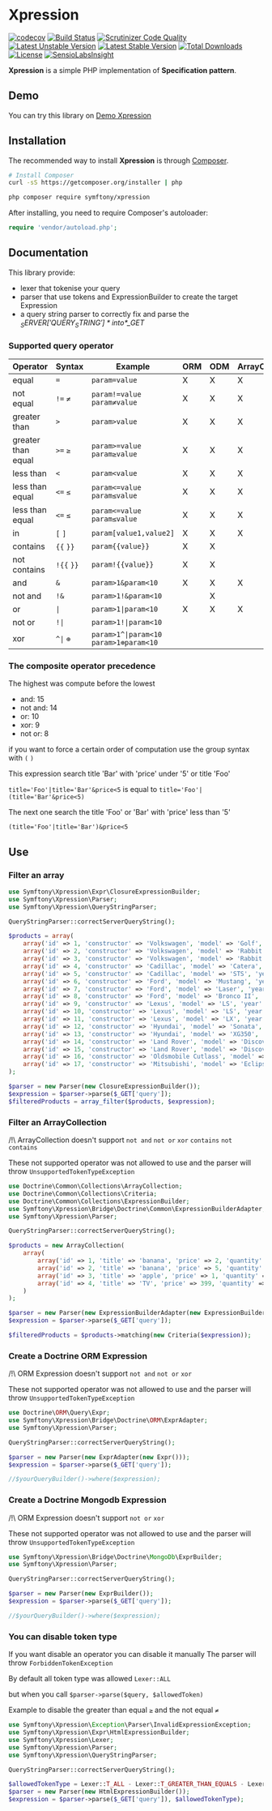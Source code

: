 # Xpression

[![codecov](https://codecov.io/gh/Symftony/Xpression/branch/master/graph/badge.svg)](https://codecov.io/gh/Symftony/Xpression)
[![Build Status](https://travis-ci.org/Symftony/Xpression.svg?branch=master)](https://travis-ci.org/Symftony/Xpression)
[![Scrutinizer Code Quality](https://scrutinizer-ci.com/g/Symftony/Xpression/badges/quality-score.png?b=master)](https://scrutinizer-ci.com/g/Symftony/Xpression/?branch=master)
[![Latest Unstable Version](https://poser.pugx.org/symftony/xpression/v/unstable)](https://packagist.org/packages/symftony/xpression)
[![Latest Stable Version](https://poser.pugx.org/symftony/xpression/v/stable)](https://packagist.org/packages/symftony/xpression)
[![Total Downloads](https://poser.pugx.org/symftony/xpression/downloads)](https://packagist.org/packages/symftony/xpression)
[![License](https://poser.pugx.org/symftony/xpression/license)](https://packagist.org/packages/symftony/xpression)
[![SensioLabsInsight](https://insight.sensiolabs.com/projects/38d47cff-1abb-4083-a537-5794d9a9b281/mini.png)](https://insight.sensiolabs.com/projects/38d47cff-1abb-4083-a537-5794d9a9b281)

**Xpression** is a simple PHP implementation of **Specification pattern**.   

## Demo

You can try this library on [Demo Xpression](http://symftony-xpression.herokuapp.com/)

## Installation

The recommended way to install **Xpression** is through
[Composer](http://getcomposer.org).

```bash
# Install Composer
curl -sS https://getcomposer.org/installer | php
```

```bash
php composer require symftony/xpression
```

After installing, you need to require Composer's autoloader:

```php
require 'vendor/autoload.php';
```

## Documentation

This library provide:

- lexer that tokenise your query
- parser that use tokens and ExpressionBuilder to create the target Expression
- a query string parser to correctly fix and parse the *$_SERVER['QUERY_STRING']* into *$_GET* 

### Supported query operator

Operator | Syntax | Example | ORM | ODM | ArrayCollection | Closure |
-------- | ------ | ------- | --- | --- | --------------- | ------- |
equal | `=` | `param=value` | X | X | X | X |
not equal | `!=` `≠` | `param!=value` `param≠value` | X | X | X | X |
greater than | `>` | `param>value` | X | X | X | X |
greater than equal | `>=` `≥` | `param>=value` `param≥value` | X | X | X | X |
less than | `<` | `param<value` | X | X | X | X |
less than equal | `<=` `≤` | `param<=value` `param≤value` | X | X | X | X |
less than equal | `<=` `≤` | `param<=value` `param≤value` | X | X | X | X |
in | `[` `]` | `param[value1,value2]` | X | X | X | X |
contains | `{{` `}}` | `param{{value}}` | X | X |  | X |
not contains | `!{{` `}}` | `param!{{value}}` | X | X |  | X |
and | `&` | `param>1&param<10` | X | X | X | X |
not and | `!&` | `param>1!&param<10` |  | X |  | X |
or | <code>&#124;</code> | <code>param>1&#124;param<10</code> | X | X | X | X |
not or | <code>!&#124;</code> | <code>param>1!&#124;param<10</code> |  |  |  | X |
xor | <code>^&#124;</code> `⊕` | <code>param>1^&#124;param<10</code> `param>1⊕param<10` |  |  |  | X |

### The composite operator precedence

The highest was compute before the lowest

- and: 15
- not and: 14
- or: 10
- xor: 9
- not or: 8

if you want to force a certain order of computation use the group syntax with `(` `)`

This expression search title 'Bar' with 'price' under '5' or title 'Foo'

`title='Foo'|title='Bar'&price<5` is equal to `title='Foo'|(title='Bar'&price<5)`
 
The next one search the title 'Foo' or 'Bar' with 'price' less than '5'
 
`(title='Foo'|title='Bar')&price<5` 

## Use 

### Filter an array

```php
use Symftony\Xpression\Expr\ClosureExpressionBuilder;
use Symftony\Xpression\Parser;
use Symftony\Xpression\QueryStringParser;

QueryStringParser::correctServerQueryString();

$products = array(
    array('id' => 1, 'constructor' => 'Volkswagen', 'model' => 'Golf', 'year' => 1990, 'price' => 11),
    array('id' => 2, 'constructor' => 'Volkswagen', 'model' => 'Rabbit', 'year' => 2009, 'price' => 7),
    array('id' => 3, 'constructor' => 'Volkswagen', 'model' => 'Rabbit', 'year' => 2006, 'price' => 12),
    array('id' => 4, 'constructor' => 'Cadillac', 'model' => 'Catera', 'year' => 1999, 'price' => 5),
    array('id' => 5, 'constructor' => 'Cadillac', 'model' => 'STS', 'year' => 2006, 'price' => 14),
    array('id' => 6, 'constructor' => 'Ford', 'model' => 'Mustang', 'year' => 1970, 'price' => 4),
    array('id' => 7, 'constructor' => 'Ford', 'model' => 'Laser', 'year' => 1989, 'price' => 2),
    array('id' => 8, 'constructor' => 'Ford', 'model' => 'Bronco II', 'year' => 1990, 'price' => 3),
    array('id' => 9, 'constructor' => 'Lexus', 'model' => 'LS', 'year' => 2007, 'price' => 18),
    array('id' => 10, 'constructor' => 'Lexus', 'model' => 'LS', 'year' => 2000, 'price' => 17),
    array('id' => 11, 'constructor' => 'Lexus', 'model' => 'LX', 'year' => 1999, 'price' => 4),
    array('id' => 12, 'constructor' => 'Hyundai', 'model' => 'Sonata', 'year' => 1996, 'price' => 13),
    array('id' => 13, 'constructor' => 'Hyundai', 'model' => 'XG350', 'year' => 2002, 'price' => 5),
    array('id' => 14, 'constructor' => 'Land Rover', 'model' => 'Discovery SeriesII', 'year' => 2000, 'price' => 17),
    array('id' => 15, 'constructor' => 'Land Rover', 'model' => 'Discovery', 'year' => 2002, 'price' => 20),
    array('id' => 16, 'constructor' => 'Oldsmobile Cutlass', 'model' => 'Supreme', 'year' => 1992, 'price' => 3),
    array('id' => 17, 'constructor' => 'Mitsubishi', 'model' => 'Eclipse', 'year' => 2001, 'price' => 8),
);

$parser = new Parser(new ClosureExpressionBuilder());
$expression = $parser->parse($_GET['query']);
$filteredProducts = array_filter($products, $expression);

```

### Filter an ArrayCollection

/!\ ArrayCollection doesn't support `not and` `not or` `xor` `contains` `not contains`

These not supported operator was not allowed to use and the parser will throw `UnsupportedTokenTypeException`

```php
use Doctrine\Common\Collections\ArrayCollection;
use Doctrine\Common\Collections\Criteria;
use Doctrine\Common\Collections\ExpressionBuilder;
use Symftony\Xpression\Bridge\Doctrine\Common\ExpressionBuilderAdapter;
use Symftony\Xpression\Parser;

QueryStringParser::correctServerQueryString();

$products = new ArrayCollection(
    array(
        array('id' => 1, 'title' => 'banana', 'price' => 2, 'quantity' => 5, 'category' => 'food'),
        array('id' => 2, 'title' => 'banana', 'price' => 5, 'quantity' => 15, 'category' => 'food'),
        array('id' => 3, 'title' => 'apple', 'price' => 1, 'quantity' => 1, 'category' => 'food'),
        array('id' => 4, 'title' => 'TV', 'price' => 399, 'quantity' => 1, 'category' => 'multimedia'),
    )
);

$parser = new Parser(new ExpressionBuilderAdapter(new ExpressionBuilder()));
$expression = $parser->parse($_GET['query']);

$filteredProducts = $products->matching(new Criteria($expression));

```

### Create a Doctrine ORM Expression

/!\ ORM Expression doesn't support `not and` `not or` `xor`

These not supported operator was not allowed to use and the parser will throw `UnsupportedTokenTypeException`

```php
use Doctrine\ORM\Query\Expr;
use Symftony\Xpression\Bridge\Doctrine\ORM\ExprAdapter;
use Symftony\Xpression\Parser;

QueryStringParser::correctServerQueryString();

$parser = new Parser(new ExprAdapter(new Expr()));
$expression = $parser->parse($_GET['query']);

//$yourQueryBuilder()->where($expression);
```

### Create a Doctrine Mongodb Expression

/!\ ORM Expression doesn't support `not or` `xor`

These not supported operator was not allowed to use and the parser will throw `UnsupportedTokenTypeException`

```php
use Symftony\Xpression\Bridge\Doctrine\MongoDb\ExprBuilder;
use Symftony\Xpression\Parser;

QueryStringParser::correctServerQueryString();

$parser = new Parser(new ExprBuilder());
$expression = $parser->parse($_GET['query']);

//$yourQueryBuilder()->where($expression);
```

### You can disable token type 

If you want disable an operator you can disable it manually
The parser will throw `ForbiddenTokenException`

By default all token type was allowed `Lexer::ALL`

but when you call `$parser->parse($query, $allowedToken)`

Example to disable the greater than equal `≥` and the not equal `≠`
 
```php
use Symftony\Xpression\Exception\Parser\InvalidExpressionException;
use Symftony\Xpression\Expr\HtmlExpressionBuilder;
use Symftony\Xpression\Lexer;
use Symftony\Xpression\Parser;
use Symftony\Xpression\QueryStringParser;

QueryStringParser::correctServerQueryString();

$allowedTokenType = Lexer::T_ALL - Lexer::T_GREATER_THAN_EQUALS - Lexer::T_NOT_EQUALS;
$parser = new Parser(new HtmlExpressionBuilder());
$expression = $parser->parse($_GET['query']), $allowedTokenType);

```
